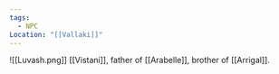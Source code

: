 ```yaml
---
tags:
  - NPC
Location: "[[Vallaki]]"
---
```

![[Luvash.png]]
[[Vistani]], father of [[Arabelle]], brother of [[Arrigal]].